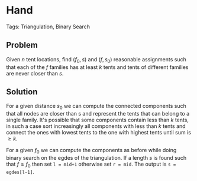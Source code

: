 # Hand
Tags: Triangulation, Binary Search

## Problem
Given $n$ tent locations, find $(f_0, s)$ and $(f, s_0)$ reasonable assignments such that each of the $f$ families has at least $k$ tents and tents of different families are never closer than $s$.

## Solution
For a given distance $s_0$ we can compute the connected components such that all nodes are closer than s and represent the tents that can belong to a single family. It's possible that some components contain less than $k$ tents, in such a case sort increasingly all components with less than $k$ tents and connect the ones with lowest tents to the one with highest tents until sum is $\geq k$.

For a given $f_0$ we can compute the components as before while doing binary search on the egdes of the triangulation. If a length $s$ is found such that $f \geq f_0$ then set `l = mid+1` otherwise set `r = mid`. The output is `s = egdes[l-1]`.